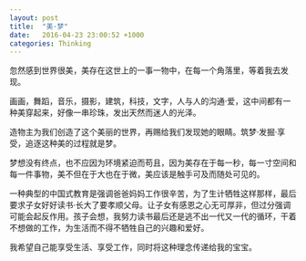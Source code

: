```yaml
---
layout: post
title:  "美·梦"
date:   2016-04-23 23:00:52 +1000
categories: Thinking
---
```


忽然感到世界很美，美存在这世上的一事一物中，在每一个角落里，等着我去发现。

画画，舞蹈，音乐，摄影，建筑，科技，文字，人与人的沟通·爱，这中间都有一种美穿起来，好像一串珍珠，发出天然而迷人的光泽。

造物主为我们创造了这个美丽的世界，再赐给我们发现她的眼睛。筑梦·发掘·享受，追逐这种美的过程就是梦。

梦想没有终点，也不应因为环境紧迫而苟且，因为美存在于每一秒，每一寸空间和每一件事物，美不但在于大也在于微，美应该是触手可及而随处可见的。

一种典型的中国式教育是强调爸爸妈妈工作很辛苦，为了生计牺牲这样那样，最后要求子女好好读书·长大了要孝顺父母。让子女有感恩之心无可厚非，但过分强调可能会起反作用。孩子会想，我努力读书最后还是逃不出一代又一代的循环，干着不想做的工作，为生活而不得不牺牲自己的兴趣和爱好。

我希望自己能享受生活、享受工作，同时将这种理念传递给我的宝宝。